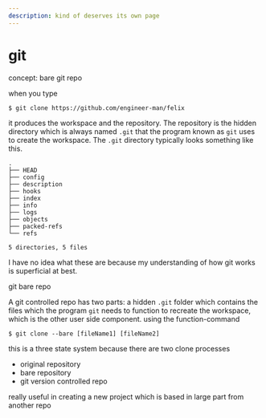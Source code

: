 ```yaml
---
description: kind of deserves its own page
---
```


# git

concept: bare git repo 

when you type 

```text
$ git clone https://github.com/engineer-man/felix
```

it produces the workspace and the repository. The repository is the hidden directory which is always named `.git` that the program known as `git` uses to create the workspace. The `.git` directory typically looks something like this.  

```text
.
├── HEAD
├── config
├── description
├── hooks
├── index
├── info
├── logs
├── objects
├── packed-refs
└── refs

5 directories, 5 files
```

I have no idea what these are because my understanding of how git works is superficial at best. 

git bare repo 

A git controlled repo has two parts: a hidden `.git` folder which contains the files which the program `git` needs to function to recreate the workspace, which is the other user side component. using the function-command

```text
$ git clone --bare [fileName1] [fileName2]
```

this is a three state system because there are two clone processes

* original repository 
* bare repository
* git version controlled repo

really useful in creating a new project which is based in large part from another repo

